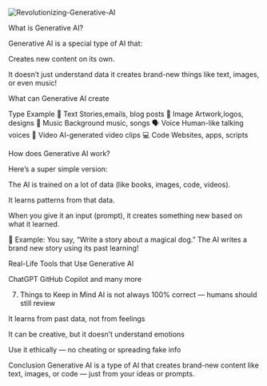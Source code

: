 
![Revolutionizing-Generative-AI](https://github.com/user-attachments/assets/c5166bb7-9587-4a3d-ac42-889ca938b5bb)



What is Generative AI?

Generative AI is a special type of AI that:

Creates new content on its own.

It doesn’t just understand data it creates brand-new things like text, images, or even music!




What can Generative AI create


Type	                   Example
📝 Text	                 Stories,emails, blog posts
🎨 Image	               Artwork,logos, designs
🎵 Music	               Background music, songs
🗣️ Voice	               Human-like talking voices
🎥 Video	               AI-generated video clips
💻 Code	                 Websites, apps, scripts





How does Generative AI work?


Here’s a super simple version:

The AI is trained on a lot of data
(like books, images, code, videos).

It learns patterns from that data.

When you give it an input (prompt),
it creates something new based on what it learned.

🧠 Example: You say, “Write a story about a magical dog.”
The AI writes a brand new story using its past learning!




Real-Life Tools that Use Generative AI

ChatGPT
GitHub Copilot and many more




 7. Things to Keep in Mind
AI is not always 100% correct — humans should still review

It learns from past data, not from feelings

It can be creative, but it doesn’t understand emotions

Use it ethically — no cheating or spreading fake info


 
 
 
Conclusion 
Generative AI is a type of AI that creates brand-new content like text, images, or code — just from your ideas or prompts.






